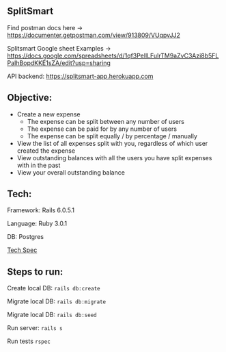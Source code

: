 ## SplitSmart

Find postman docs here -> https://documenter.getpostman.com/view/913809/VUqpvJJ2

Splitsmart Google sheet Examples -> https://docs.google.com/spreadsheets/d/1qf3PellLFuIrTM9aZvC3Azi8b5FLPaIhBopdKKE1sZA/edit?usp=sharing

API backend: https://splitsmart-app.herokuapp.com
## Objective:
- Create a new expense
    - The expense can be split between any number of users
    - The expense can be paid for by any number of users
    - The expense can be split equally / by percentage / manually
- View the list of all expenses split with you, regardless of which user created the
  expense
- View outstanding balances with all the users you have split expenses with in the
  past
- View your overall outstanding balance

## Tech:
Framework: Rails 6.0.5.1

Language: Ruby 3.0.1

DB: Postgres

[Tech Spec](docs/TECH_SPEC.md) 


## Steps to run:

Create local DB: `rails db:create` 

Migrate local DB: `rails db:migrate`

Migrate local DB: `rails db:seed`

Run server: `rails s`

Run tests `rspec`

